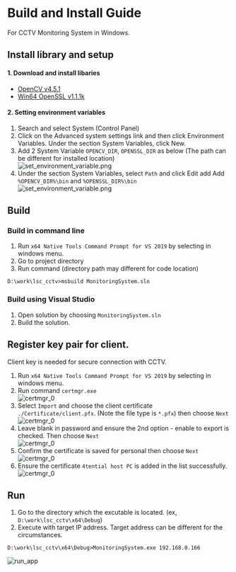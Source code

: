 # Build and Install Guide
For CCTV Monitoring System in Windows.

## Install library and setup

#### 1. Download and install libaries
- [OpenCV v4.5.1](https://sourceforge.net/projects/opencvlibrary/files/4.5.1/opencv-4.5.1-vc14_vc15.exe/download)
- [Win64 OpenSSL v1.1.1k](http://slproweb.com/download)

#### 2. Setting environment variables
1. Search and select System (Control Panel)
2. Click on the Advanced system settings link and then click Environment Variables. Under the section System Variables, click New.
3. Add 2 System Variable `OPENCV_DIR`, `OPENSSL_DIR` as below (The path can be different for installed location)<br>![set_environment_variable.png](./docs/set_environment_var.PNG)
4. Under the section System Variables, select `Path` and click Edit add Add `%OPENCV_DIR%\bin` and `%OPENSSL_DIR%\bin`<br>![set_environment_variable.png](./docs/set_path.PNG)


## Build
### Build in command line
1. Run `x64 Native Tools Command Prompt for VS 2019` by selecting in windows menu.
2. Go to project directory
3. Run command (directory path may different for code location)
```
D:\work\lsc_cctv>msbuild MonitoringSystem.sln
```

### Build using Visual Studio
1. Open solution by choosing `MonitoringSystem.sln`
2. Build the solution.

## Register key pair for client.
Client key is needed for secure connection with CCTV.

1. Run `x64 Native Tools Command Prompt for VS 2019` by selecting in windows menu.
2. Run command `certmgr.exe`<br>![certmgr_0](./docs/certmgr_0.png)
3. Select `Import` and choose the client certificate `./Certificate/client.pfx`. (Note the file type is `*.pfx`) then choose `Next`<br>![certmgr_0](./docs/certmgr_2.PNG)
4. Leave blank in password and ensure the 2nd option - enable to export is checked. Then choose `Next` <br>![certmgr_0](./docs/certmgr_3.PNG)
5. Confirm the certificate is saved for personal then choose `Next`<br>![certmgr_0](./docs/certmgr_4.PNG)
6. Ensure the certificate `4tential host PC` is added in the list successfully.<br>![certmgr_0](./docs/certmgr_5.png)
   

## Run
1. Go to the directory which the excutable is located. (ex, `D:\work\lsc_cctv\x64\Debug`)
2. Execute with target IP address. Target address can be different for the circumstances.
```
D:\work\lsc_cctv\x64\Debug>MonitoringSystem.exe 192.168.0.166
```
![run_app](./docs/run_app.PNG)
